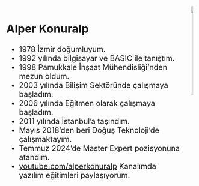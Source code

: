 
<div class="columns">
<div class="column is-60" style="font-size: 20px">

## Alper Konuralp

* 1978 İzmir doğumluyum.
* 1992 yılında bilgisayar ve BASIC ile tanıştım.
* 1998 Pamukkale İnşaat Mühendisliği’nden mezun oldum.
* 2003 yılında Bilişim Sektöründe çalışmaya başladım.
* 2006 yılında Eğitmen olarak çalışmaya başladım.
* 2011 yılında İstanbul’a taşındım.
* Mayıs 2018’den beri Doğuş Teknoloji’de çalışmaktayım.
* Temmuz 2024’de Master Expert pozisyonuna atandım.
* [youtube.com/alperkonuralp](https://youtube.com/alperkonuralp) Kanalımda yazılım eğitimleri paylaşıyorum.


</div>
<div class="column is-40" style="align-items: center">

<img src="./slides/AlperKonuralp.jpg" style="width: 70%; height: auto;" />

</div>
</div>
